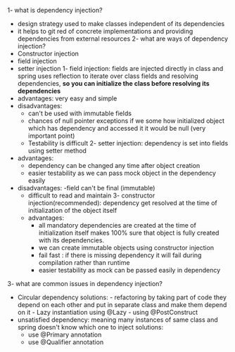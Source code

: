 1- what is dependency injection?
 - design strategy used to make classes independent of its dependencies
 - it helps to git red of concrete implementations and providing dependencies from external resources
 2- what are ways of dependency injection?
  - Constructor injection
  - field injection
  - setter injection
1- field injection: fields are injected directly in class and spring uses reflection to iterate over class fields and resolving dependencies, **so you can initialize the class before resolving its dependencies**
- advantages: very easy and simple 
- disadvantages: 
     - can't be used with immutable fields
     - chances of null pointer exceptions if we some how initialized object which has dependency and accessed it it would be null (very important point)
     - Testability is difficult
2- setter injection: dependency is set into fields using setter method
 - advantages: 
     - dependency can be changed any time after object creation
     - easier testability as we can pass mock object in the dependency easily
- disadvantages:
     -field can't be final (immutable)
     - difficult to read and maintain
3- constructor injection(recommended): dependency get resolved at the time of initialization of the object itself
  - advantages:
    - all mandatory dependencies are created at the time of initialization itself makes 100% sure that object is fully created with its dependencies.
    - we can create immutable objects using constructor injection
    - fail fast : if there is missing dependency it will fail during compilation rather than runtime
    - easier testability as mock can be passed easily in dependency

3- what are common issues in dependency injection?
 - Circular dependency
       solutions:
          - refactoring by taking part of code they depend on each other and put in separate class and make them depend on it
          - Lazy instantiation using @Lazy
          - using @PostConstruct 
 - unsatisfied dependency: meaning many instances of same class and spring doesn't know which one to inject
     solutions:
      - use @Primary annotation
      - use @Qualifier annotation